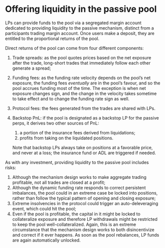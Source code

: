 # Offering liquidity in the passive pool

LPs can provide funds to the pool via a segregated margin account dedicated to providing liquidity to the passive mechanism, distinct from a participants trading margin account. Once users make a deposit, they are entitled to the proportional returns of the pool.

Direct returns of the pool can come from four different components:

1. Trade spreads: as the pool quotes prices based on the net exposure after the trade, long-short trades that immediately follow each other generate a spread;
2. Funding fees: as the funding rate velocity depends on the pool’s net exposure, the funding fees _eventually_ are in the pool’s favour, and so the pool accrues funding most of the time. The exception is when net exposure changes sign, and the change in the velocity takes sometime to take effect and to change the funding rate sign as well.
3. Protocol fees: the fees generated from the trades are shared with LPs.
4.  Backstop PnL: if the pool is designated as a backstop LP for the passive perps, it derives two other sources of PnL:

    1. a portion of the insurance fees derived from liquidations;
    2. profits from taking on the liquidated positions.

    Note that backstop LPs always take on positions at a favorable price, and never at a loss; the insurance fund or ADL are triggered if needed.

As with any investment, providing liquidity to the passive pool includes risks:

1. Although the mechanism design works to make aggregate trading profitable, not all trades are closed at a profit;
2. Although the dynamic funding rate responds to correct persistent imbalances, the pool could in an extreme case be locked into positions, rather than follow the typical pattern of opening and closing exposure;
3. Extreme insolvencies in the protocol could trigger an auto-deleveraging event, which could hit the pool;
4. Even if the pool is profitable, the capital in it might be locked to collateralize exposure and therefore LP withdrawals might be restricted to keep the pool well-collateralized. Again, this is an extreme circumstance that the mechanism design works to both disincentivize and correct if it ever happens. As soon as the pool rebalances, LP funds are again automatically unlocked.
